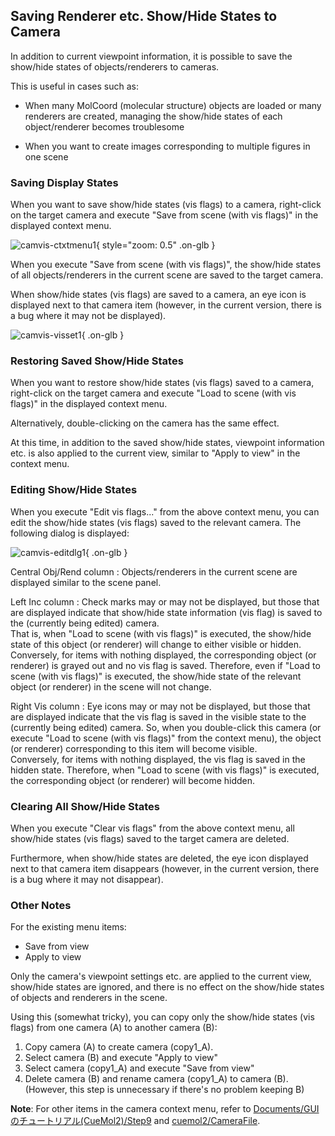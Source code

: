 ## Saving Renderer etc. Show/Hide States to Camera
In addition to current viewpoint information, it is possible to save the show/hide states of objects/renderers to cameras.

This is useful in cases such as:

*  When many MolCoord (molecular structure) objects are loaded or many renderers are created, managing the show/hide states of each object/renderer becomes troublesome

*  When you want to create images corresponding to multiple figures in one scene

### Saving Display States
When you want to save show/hide states (vis flags) to a camera, right-click on the target camera and execute "Save from scene (with vis flags)" in the displayed context menu.

![camvis-ctxtmenu1](../../assets/images/cuemol2/CameraVisFlags/camvis-ctxtmenu1.png){ style="zoom: 0.5" .on-glb }

When you execute "Save from scene (with vis flags)", the show/hide states of all objects/renderers in the current scene are saved to the target camera.

When show/hide states (vis flags) are saved to a camera, an eye icon is displayed next to that camera item (however, in the current version, there is a bug where it may not be displayed).

![camvis-visset1](../../assets/images/cuemol2/CameraVisFlags/camvis-visset1.png){ .on-glb }

### Restoring Saved Show/Hide States

When you want to restore show/hide states (vis flags) saved to a camera, right-click on the target camera and execute "Load to scene (with vis flags)" in the displayed context menu.

Alternatively, double-clicking on the camera has the same effect.

At this time, in addition to the saved show/hide states, viewpoint information etc. is also applied to the current view, similar to "Apply to view" in the context menu.

### Editing Show/Hide States
When you execute "Edit vis flags..." from the above context menu, you can edit the show/hide states (vis flags) saved to the relevant camera. The following dialog is displayed:

![camvis-editdlg1](../../assets/images/cuemol2/CameraVisFlags/camvis-editdlg1.png){ .on-glb }

Central Obj/Rend column
:   Objects/renderers in the current scene are displayed similar to the scene panel.

Left Inc column
:   Check marks may or may not be displayed, but those that are displayed indicate that show/hide state information (vis flag) is saved to the (currently being edited) camera.<br/>
That is, when "Load to scene (with vis flags)" is executed, the show/hide state of this object (or renderer) will change to either visible or hidden.<br/>
Conversely, for items with nothing displayed, the corresponding object (or renderer) is grayed out and no vis flag is saved. Therefore, even if "Load to scene (with vis flags)" is executed, the show/hide state of the relevant object (or renderer) in the scene will not change.

Right Vis column
:   Eye icons may or may not be displayed, but those that are displayed indicate that the vis flag is saved in the visible state to the (currently being edited) camera. So, when you double-click this camera (or execute "Load to scene (with vis flags)" from the context menu), the object (or renderer) corresponding to this item will become visible.<br/>
Conversely, for items with nothing displayed, the vis flag is saved in the hidden state. Therefore, when "Load to scene (with vis flags)" is executed, the corresponding object (or renderer) will become hidden.

### Clearing All Show/Hide States
When you execute "Clear vis flags" from the above context menu, all show/hide states (vis flags) saved to the target camera are deleted.

Furthermore, when show/hide states are deleted, the eye icon displayed next to that camera item disappears (however, in the current version, there is a bug where it may not disappear).

### Other Notes
For the existing menu items:

*  Save from view
*  Apply to view

Only the camera's viewpoint settings etc. are applied to the current view, show/hide states are ignored, and there is no effect on the show/hide states of objects and renderers in the scene.

Using this (somewhat tricky), you can copy only the show/hide states (vis flags) from one camera (A) to another camera (B):

1.  Copy camera (A) to create camera (copy1_A).
1.  Select camera (B) and execute "Apply to view"
1.  Select camera (copy1_A) and execute "Save from view"
1.  Delete camera (B) and rename camera (copy1_A) to camera (B). (However, this step is unnecessary if there's no problem keeping B)

**Note**: For other items in the camera context menu, refer to [Documents/GUIのチュートリアル(CueMol2)/Step9](../../Documents/GUIのチュートリアル(CueMol2)/Step9) and [cuemol2/CameraFile](../../cuemol2/CameraFile).
